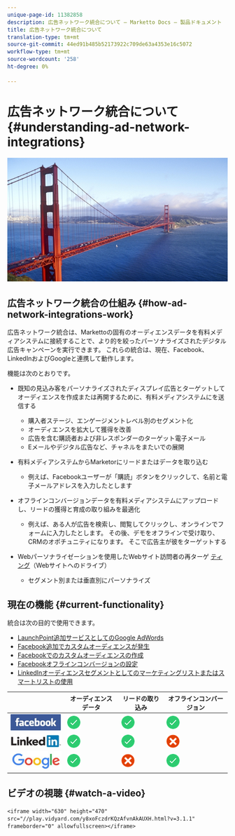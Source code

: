 ```yaml
---
unique-page-id: 11382858
description: 広告ネットワーク統合について — Marketto Docs — 製品ドキュメント
title: 広告ネットワーク統合について
translation-type: tm+mt
source-git-commit: 44ed91b485b52173922c709de63a4353e16c5072
workflow-type: tm+mt
source-wordcount: '258'
ht-degree: 0%

---
```



# 広告ネットワーク統合について {#understanding-ad-network-integrations}

![](assets/hith-golden-gate-144833144-e.jpeg)

## 広告ネットワーク統合の仕組み {#how-ad-network-integrations-work}

広告ネットワーク統合は、Markettoの固有のオーディエンスデータを有料メディアシステムに接続することで、より的を絞ったパーソナライズされたデジタル広告キャンペーンを実行できます。 これらの統合は、現在、Facebook、LinkedInおよびGoogleと連携して動作します。

機能は次のとおりです。

* 既知の見込み客をパーソナライズされたディスプレイ広告とターゲットしてオーディエンスを作成または再開するために、有料メディアシステムにを送信する

   * 購入者ステージ、エンゲージメントレベル別のセグメント化
   * オーディエンスを拡大して獲得を改善
   * 広告を含む購読者および非レスポンダーのターゲット電子メール
   * Eメールやデジタル広告など、チャネルをまたいでの展開

* 有料メディアシステムからMarketorにリードまたはデータを取り込む

   * 例えば、Facebookユーザーが「購読」ボタンをクリックして、名前と電子メールアドレスを入力したとします

* オフラインコンバージョンデータを有料メディアシステムにアップロードし、リードの獲得と育成の取り組みを最適化

   * 例えば、ある人が広告を検索し、閲覧してクリックし、オンラインでフォームに入力したとします。 その後、デモをオフラインで受け取り、CRMのオポチュニティになります。 そこで広告主が彼をターゲットする

* Webパーソナライゼーションを使用したWebサイト訪問者の再ターゲ [ティング](http://docs.marketo.com/display/docs/web+personalization)（Webサイトへのドライブ）

   * セグメント別または垂直別にパーソナライズ

## 現在の機能 {#current-functionality}

統合は次の目的で使用できます。

* [LaunchPoint追加サービスとしてのGoogle AdWords](../../../product-docs/administration/additional-integrations/add-google-adwords-as-a-launchpoint-service.md)
* [Facebook追加でカスタムオーディエンスが発生](../../../product-docs/demand-generation/facebook/add-leads-to-a-custom-audience-in-facebook.md)
* [Facebookでのカスタムオーディエンスの作成](../../../product-docs/demand-generation/facebook/create-a-custom-audience-in-facebook.md)
* [Facebookオフラインコンバージョンの設定](../../../product-docs/demand-generation/facebook/set-up-facebook-offline-conversions.md)
* [LinkedInオーディエンスセグメントとしてのマーケティングリストまたはスマートリストの使用](../../../product-docs/demand-generation/social/social-functions/use-a-marketo-list-or-smart-list-as-a-linkedin-audience-segment.md)

|  | オーディエンスデータ | リードの取り込み | オフラインコンバージョン |
|---|---|---|---|
| ![--](assets/facebook-logo-2-150.jpg) | ![--](assets/checkmark-flat-25.png) | ![--](assets/checkmark-flat-25.png) | ![--](assets/checkmark-flat-25-1.png) |
| ![--](assets/linkedin-logo-150.jpg) | ![--](assets/checkmark-flat-25.png) | ![--](assets/checkmark-flat-25.png) | ![--](assets/x-mark-3-256-25.png) |
| ![--](assets/google-logo-150.jpg) | ![--](assets/checkmark-flat-25.png) | ![--](assets/x-mark-3-256-25.png) | ![--](assets/checkmark-flat-25.png) |

## ビデオの視聴 {#watch-a-video}

`<iframe width="630" height="470" src="//play.vidyard.com/y8xoFczdrKQzAfvnAkAUXH.html?v=3.1.1" frameborder="0" allowfullscreen></iframe>`

